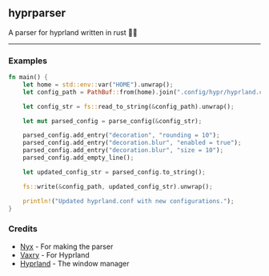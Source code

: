 ## hyprparser

A parser for hyprland written in rust 🚀🦀

---

### Examples

```rust
fn main() {
    let home = std::env::var("HOME").unwrap();
    let config_path = PathBuf::from(home).join(".config/hypr/hyprland.conf");

    let config_str = fs::read_to_string(&config_path).unwrap();

    let mut parsed_config = parse_config(&config_str);

    parsed_config.add_entry("decoration", "rounding = 10");
    parsed_config.add_entry("decoration.blur", "enabled = true");
    parsed_config.add_entry("decoration.blur", "size = 10");
    parsed_config.add_empty_line();

    let updated_config_str = parsed_config.to_string();

    fs::write(&config_path, updated_config_str).unwrap();

    println!("Updated hyprland.conf with new configurations.");
}
```

### Credits

- [Nyx](https://github.com/nnyyxxxx) - For making the parser
- [Vaxry](https://github.com/vaxerski) - For Hyprland
- [Hyprland](https://github.com/hyprwm/Hyprland) - The window manager
